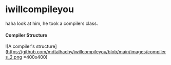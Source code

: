 # iwillcompileyou
haha look at him, he took a compilers class. 


#### Compiler Structure 

![A compiler's structure](https://github.com/mdtalhachy/iwillcompileyou/blob/main/images/compilers_2.png =400x400)
